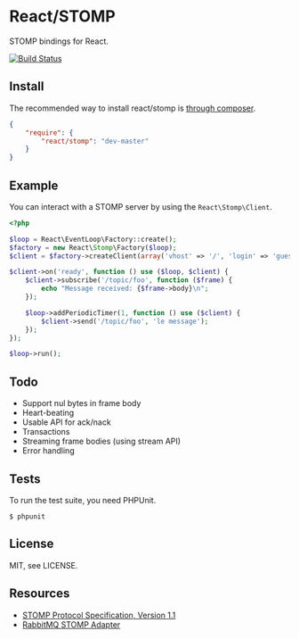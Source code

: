 # React/STOMP

STOMP bindings for React.

[![Build Status](https://secure.travis-ci.org/react-php/stomp.png?branch=master)](http://travis-ci.org/react-php/stomp)

## Install

The recommended way to install react/stomp is [through composer](http://getcomposer.org).

```JSON
{
    "require": {
        "react/stomp": "dev-master"
    }
}
```

## Example

You can interact with a STOMP server by using the `React\Stomp\Client`.

```php
<?php

$loop = React\EventLoop\Factory::create();
$factory = new React\Stomp\Factory($loop);
$client = $factory->createClient(array('vhost' => '/', 'login' => 'guest', 'passcode' => 'guest'));

$client->on('ready', function () use ($loop, $client) {
    $client->subscribe('/topic/foo', function ($frame) {
        echo "Message received: {$frame->body}\n";
    });

    $loop->addPeriodicTimer(1, function () use ($client) {
        $client->send('/topic/foo', 'le message');
    });
});

$loop->run();
```

## Todo

* Support nul bytes in frame body
* Heart-beating
* Usable API for ack/nack
* Transactions
* Streaming frame bodies (using stream API)
* Error handling

## Tests

To run the test suite, you need PHPUnit.

    $ phpunit

## License

MIT, see LICENSE.

## Resources

* [STOMP Protocol Specification, Version 1.1](http://stomp.github.com/stomp-specification-1.1.html)
* [RabbitMQ STOMP Adapter](http://www.rabbitmq.com/stomp.html)
